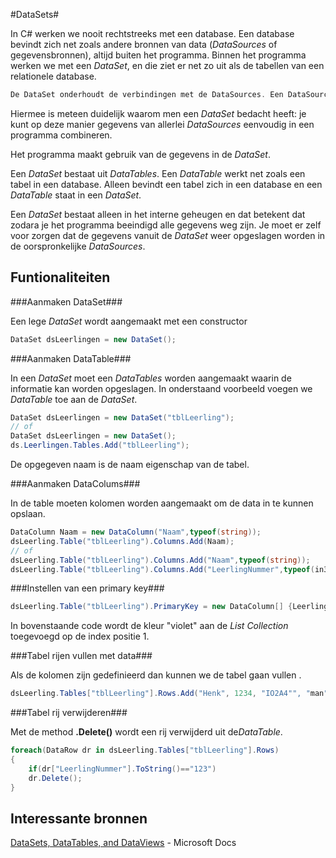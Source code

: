 

#DataSets#

In C# werken we nooit rechtstreeks met een database. Een database bevindt zich net zoals andere bronnen van data (*DataSources* of gegevensbronnen), altijd buiten het programma. Binnen het programma werken we met een *DataSet*, en die ziet er net zo uit als de tabellen van een relationele database.

```C#
De DataSet onderhoudt de verbindingen met de DataSources. Een DataSource kan een database zijn maar ook een XML-bestand, een spreadsheet of een willekeurig ander bestand
```

Hiermee is meteen duidelijk waarom men een *DataSet* bedacht heeft: je kunt op deze manier gegevens van allerlei *DataSources* eenvoudig in een programma combineren.

Het programma maakt gebruik van de gegevens in de *DataSet*.

Een *DataSet* bestaat uit *DataTables*. Een *DataTable* werkt net zoals een tabel in een database. Alleen bevindt een tabel zich in een database en een *DataTable* staat in een *DataSet*.

Een *DataSet* bestaat alleen in het interne geheugen en dat betekent dat zodara je het programma beeindigd alle gegevens weg zijn. Je moet er zelf voor zorgen dat de gegevens vanuit de *DataSet* weer opgeslagen worden in de oorspronkelijke *DataSources*.



## Funtionaliteiten

###Aanmaken DataSet###

Een lege *DataSet* wordt aangemaakt met een constructor

```c#
DataSet dsLeerlingen = new DataSet();
```

###Aanmaken DataTable###

In een *DataSet* moet een *DataTables* worden aangemaakt waarin de informatie kan worden opgeslagen.  In onderstaand voorbeeld voegen we *DataTable* toe aan de *DataSet*.

```c#
DataSet dsLeerlingen = new DataSet("tblLeerling");
// of
DataSet dsLeerlingen = new DataSet();
ds.Leerlingen.Tables.Add("tblLeerling");
```

De opgegeven naam is de naam eigenschap van de tabel.

###Aanmaken DataColums###

In de table moeten kolomen worden aangemaakt om de data in te kunnen opslaan.


```c#
DataColumn Naam = new DataColumn("Naam",typeof(string));
dsLeerling.Table("tblLeerling").Columns.Add(Naam);
// of
dsLeerling.Table("tblLeerling").Columns.Add("Naam",typeof(string));
dsLeerling.Table("tblLeerling").Columns.Add("LeerlingNummer",typeof(in32));

```

###Instellen van een primary key###
```c#
dsLeerling.Table("tblLeerling").PrimaryKey = new DataColumn[] {LeerlingNummer};
```
In bovenstaande code wordt de kleur "violet" aan de *List Collection* toegevoegd op de index positie 1.

###Tabel rijen vullen met data###

Als de kolomen zijn gedefinieerd dan kunnen we de tabel gaan vullen .

```c#
dsLeerling.Tables["tblLeerling"].Rows.Add("Henk", 1234, "IO2A4"", "man";
```

###Tabel rij verwijderen###

Met de method **.Delete()** wordt een rij verwijderd uit de*DataTable*.

```c#
foreach(DataRow dr in dsLeerling.Tables["tblLeerling"].Rows)
{
    if(dr["LeerlingNummer"].ToString()=="123")
    dr.Delete();
}
```

## Interessante bronnen

[DataSets, DataTables, and DataViews](https://docs.microsoft.com/en-us/dotnet/framework/data/adonet/dataset-datatable-dataview/) - Microsoft Docs